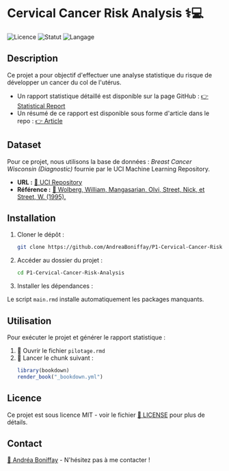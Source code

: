 
# Cervical Cancer Risk Analysis ⚕💻

![Licence](https://img.shields.io/badge/Licence-MIT-green.svg) ![Statut](https://img.shields.io/badge/Status-Terminé-green.svg) ![Langage](https://img.shields.io/badge/Language-R-blue.svg)

##  Description

Ce projet a pour objectif d'effectuer une analyse statistique du risque de développer un cancer du col de l'utérus.  


- Un rapport statistique détaillé est disponible sur la page GitHub : [👉 Statistical Report](https://andreaboniffay.github.io/P1-Cervical-Cancer-Risk-Analysis/about-this-work.html)  
- Un résumé de ce rapport est disponible sous forme d'article dans le repo : [👉 Article](https://github.com/AndreaBoniffay/P1-Cervical-Cancer-Risk-Analysis/blob/main/Article_cervical_cancer.pdf)  




##  Dataset

Pour ce projet, nous utilisons la base de données : *Breast Cancer Wisconsin (Diagnostic)* fournie par le UCI Machine Learning Repository.  
- **URL :** [🔗 UCI Repository](https://archive.ics.uci.edu/ml/machine-learning-databases/breast-cancer-wisconsin/wdbc.data)  
- **Référence :** [📖 Wolberg, William, Mangasarian, Olvi, Street, Nick, et Street, W. (1995).](https://doi.org/10.24432/C5DW2B)



##  Installation

1. Cloner le dépôt :
   ```bash
   git clone https://github.com/AndreaBoniffay/P1-Cervical-Cancer-Risk-Analysis.git
   ```
2. Accéder au dossier du projet :
   ```bash
   cd P1-Cervical-Cancer-Risk-Analysis
   ```
3. Installer les dépendances :

Le script `main.rmd` installe automatiquement les packages manquants.

##  Utilisation

Pour exécuter le projet et générer le rapport statistique :

1. 📝 Ouvrir le fichier `pilotage.rmd`
2. 🚀 Lancer le chunk suivant :
   ```r
   library(bookdown)
   render_book("_bookdown.yml")
   ```

##  Licence

Ce projet est sous licence MIT - voir le fichier [📄 LICENSE](LICENSE) pour plus de détails.

##  Contact

[📩 Andréa Boniffay](https://andreaboniffay.github.io) - N'hésitez pas à me contacter ! 

